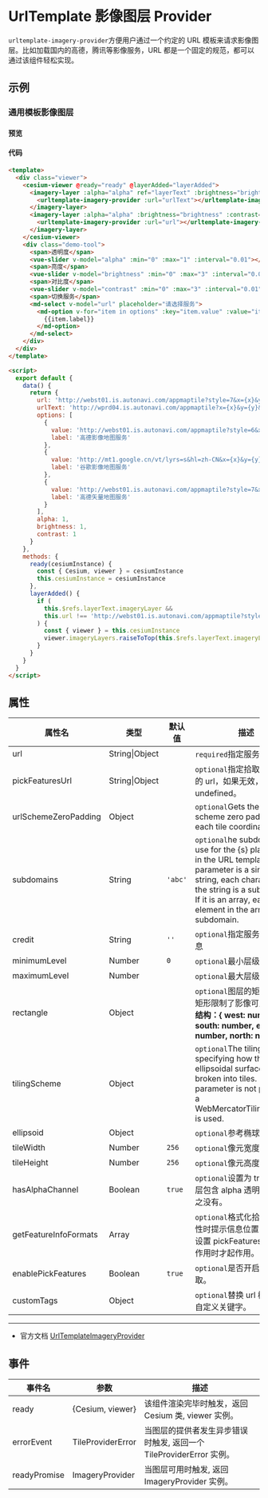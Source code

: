# UrlTemplate 影像图层 Provider

`urltemplate-imagery-provider`方便用户通过一个约定的 URL 模板来请求影像图层。比如加载国内的高德，腾讯等影像服务，URL 都是一个固定的规范，都可以通过该组件轻松实现。

## 示例

### 通用模板影像图层

#### 预览

<doc-preview>
  <template>
    <div class="viewer">
      <cesium-viewer @ready="ready" @layerAdded="layerAdded">
        <imagery-layer :alpha="alpha" ref="layerText" :brightness="brightness" :contrast="contrast">
          <urltemplate-imagery-provider :url="urlText"></urltemplate-imagery-provider>
        </imagery-layer>
        <imagery-layer :alpha="alpha" :brightness="brightness" :contrast="contrast">
          <urltemplate-imagery-provider :url="url"></urltemplate-imagery-provider>
        </imagery-layer>
      </cesium-viewer>
      <div class="demo-tool">
        <span>透明度</span>
        <vue-slider v-model="alpha" :min="0" :max="1" :interval="0.01"></vue-slider>
        <span>亮度</span>
        <vue-slider v-model="brightness" :min="0" :max="3" :interval="0.01"></vue-slider>
        <span>对比度</span>
        <vue-slider v-model="contrast" :min="0" :max="3" :interval="0.01"></vue-slider>
        <span>切换服务</span>
        <md-select v-model="url" placeholder="请选择服务">
          <md-option v-for="item in options" :key="item.value" :value="item.value">
            {{item.label}}
          </md-option>
        </md-select>
      </div>
    </div>
  </template>

  <script>
    export default {
      data() {
        return {
          url: 'http://webst01.is.autonavi.com/appmaptile?style=7&x={x}&y={y}&z={z}',
          urlText: 'http://wprd04.is.autonavi.com/appmaptile?x={x}&y={y}&z={z}&lang=zh_cn&size=1&scl=1&style=8&ltype=12',
          options: [
            {
              value: 'http://webst01.is.autonavi.com/appmaptile?style=6&x={x}&y={y}&z={z}',
              label: '高德影像地图服务'
            },
            {
              value: 'http://mt1.google.cn/vt/lyrs=s&hl=zh-CN&x={x}&y={y}&z={z}&s=Gali',
              label: '谷歌影像地图服务'
            },
            {
              value: 'http://webst01.is.autonavi.com/appmaptile?style=7&x={x}&y={y}&z={z}',
              label: '高德矢量地图服务'
            }
          ],
          alpha: 1,
          brightness: 1,
          contrast: 1
        }
      },
      methods: {
        ready(cesiumInstance) {
          const { Cesium, viewer } = cesiumInstance
          this.cesiumInstance = cesiumInstance
        },
        layerAdded() {
          if (
            this.$refs.layerText.imageryLayer &&
            this.url !== 'http://webst01.is.autonavi.com/appmaptile?style=7&x={x}&y={y}&z={z}'
          ) {
            const { viewer } = this.cesiumInstance
            viewer.imageryLayers.raiseToTop(this.$refs.layerText.imageryLayer)
          }
        }
      }
    }
  </script>
</doc-preview>

#### 代码

```html
<template>
  <div class="viewer">
    <cesium-viewer @ready="ready" @layerAdded="layerAdded">
      <imagery-layer :alpha="alpha" ref="layerText" :brightness="brightness" :contrast="contrast">
        <urltemplate-imagery-provider :url="urlText"></urltemplate-imagery-provider>
      </imagery-layer>
      <imagery-layer :alpha="alpha" :brightness="brightness" :contrast="contrast">
        <urltemplate-imagery-provider :url="url"></urltemplate-imagery-provider>
      </imagery-layer>
    </cesium-viewer>
    <div class="demo-tool">
      <span>透明度</span>
      <vue-slider v-model="alpha" :min="0" :max="1" :interval="0.01"></vue-slider>
      <span>亮度</span>
      <vue-slider v-model="brightness" :min="0" :max="3" :interval="0.01"></vue-slider>
      <span>对比度</span>
      <vue-slider v-model="contrast" :min="0" :max="3" :interval="0.01"></vue-slider>
      <span>切换服务</span>
      <md-select v-model="url" placeholder="请选择服务">
        <md-option v-for="item in options" :key="item.value" :value="item.value">
          {{item.label}}
        </md-option>
      </md-select>
    </div>
  </div>
</template>

<script>
  export default {
    data() {
      return {
        url: 'http://webst01.is.autonavi.com/appmaptile?style=7&x={x}&y={y}&z={z}',
        urlText: 'http://wprd04.is.autonavi.com/appmaptile?x={x}&y={y}&z={z}&lang=zh_cn&size=1&scl=1&style=8&ltype=12',
        options: [
          {
            value: 'http://webst01.is.autonavi.com/appmaptile?style=6&x={x}&y={y}&z={z}',
            label: '高德影像地图服务'
          },
          {
            value: 'http://mt1.google.cn/vt/lyrs=s&hl=zh-CN&x={x}&y={y}&z={z}&s=Gali',
            label: '谷歌影像地图服务'
          },
          {
            value: 'http://webst01.is.autonavi.com/appmaptile?style=7&x={x}&y={y}&z={z}',
            label: '高德矢量地图服务'
          }
        ],
        alpha: 1,
        brightness: 1,
        contrast: 1
      }
    },
    methods: {
      ready(cesiumInstance) {
        const { Cesium, viewer } = cesiumInstance
        this.cesiumInstance = cesiumInstance
      },
      layerAdded() {
        if (
          this.$refs.layerText.imageryLayer &&
          this.url !== 'http://webst01.is.autonavi.com/appmaptile?style=7&x={x}&y={y}&z={z}'
        ) {
          const { viewer } = this.cesiumInstance
          viewer.imageryLayers.raiseToTop(this.$refs.layerText.imageryLayer)
        }
      }
    }
  }
</script>
```

## 属性

<!-- prettier-ignore -->
| 属性名 | 类型 | 默认值 | 描述 |
| --------------------- | ------- | ------ | ------ |
| url | String\|Object | | `required`指定服务地址。 |
| pickFeaturesUrl | String\|Object | | `optional`指定拾取对象属性的 url，如果无效，会返回 undefined。 |
| urlSchemeZeroPadding | Object | | `optional`Gets the URL scheme zero padding for each tile coordinate. |
| subdomains | String | `'abc'` | `optional`he subdomains to use for the {s} placeholder in the URL template. If this parameter is a single string, each character in the string is a subdomain. If it is an array, each element in the array is a subdomain. |
| credit | String | `''` | `optional`指定服务的描述信息 |
| minimumLevel | Number | `0` | `optional`最小层级。 |
| maximumLevel | Number | | `optional`最大层级。 |
| rectangle | Object | | `optional`图层的矩形范围,此矩形限制了影像可见范围。 **结构：{ west: number, south: number, east: number, north: number }** |
| tilingScheme | Object | | `optional`The tiling scheme specifying how the ellipsoidal surface is broken into tiles. If this parameter is not provided, a WebMercatorTilingScheme is used. |
| ellipsoid | Object | | `optional`参考椭球体。 |
| tileWidth | Number | `256` | `optional`像元宽度。 |
| tileHeight | Number | `256` | `optional`像元高度。 |
| hasAlphaChannel | Boolean | `true` | `optional`设置为 true 表示图层包含 alpha 透明通道，反之没有。 |
| getFeatureInfoFormats | Array | | `optional`格式化拾取对象属性时提示信息位置，该项要设置 pickFeaturesUrl 且起作用时才起作用。 |
| enablePickFeatures | Boolean | `true` | `optional`是否开启图层拾取。 |
| customTags | Object | | `optional`替换 url 模板中的自定义关键字。 |

---

- 官方文档 [UrlTemplateImageryProvider](https://cesiumjs.org/Cesium/Build/Documentation/UrlTemplateImageryProvider.html)

## 事件

| 事件名       | 参数              | 描述                                                                |
| ------------ | ----------------- | ------------------------------------------------------------------- |
| ready        | {Cesium, viewer}  | 该组件渲染完毕时触发，返回 Cesium 类, viewer 实例。                 |
| errorEvent   | TileProviderError | 当图层的提供者发生异步错误时触发, 返回一个 TileProviderError 实例。 |
| readyPromise | ImageryProvider   | 当图层可用时触发, 返回 ImageryProvider 实例。                       |
